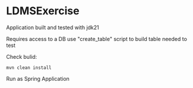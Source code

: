 # LDMSExercise

Application built and tested with jdk21

Requires access to a DB use "create_table" script to build table needed to test

Check bulid:
```
mvn clean install
```

Run as Spring Application
